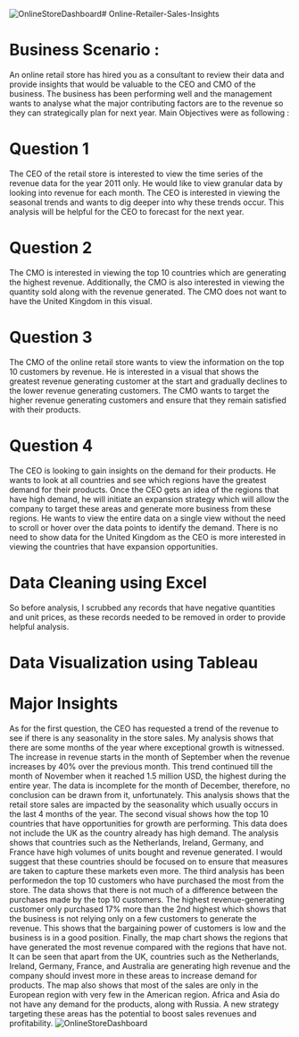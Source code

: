 ![OnlineStoreDashboard](https://github.com/Sruthyuday/Online-Retailer-Sales-Insights/assets/142775795/77c9e1f8-b07c-47dc-9f58-d666daf108d2)# Online-Retailer-Sales-Insights
# Business Scenario : 
An online retail store has hired you as a consultant to review their data and provide insights that would be valuable to the CEO and CMO of the business. The business has been performing well and the management wants to analyse what the major contributing factors are to the revenue so they can strategically plan for next year.
Main Objectives were as following :
# Question 1
The CEO of the retail store is interested to view the time series of the revenue data for the year 2011 only. He would like to view granular data by looking into revenue for each month. The CEO is interested in viewing the seasonal trends and wants to dig deeper into why these trends occur. This analysis will be helpful for the CEO to forecast for the next year.
# Question 2
The CMO is interested in viewing the top 10 countries which are generating the highest revenue. Additionally, the CMO is also interested in viewing the quantity sold along with the revenue generated. The CMO does not want to have the United Kingdom in this visual.
# Question 3
The CMO of the online retail store wants to view the information on the top 10 customers by revenue. He is interested in a visual that shows the greatest revenue generating customer at the start and gradually declines to the lower revenue generating customers. The CMO wants to target the higher revenue generating customers and ensure that they remain satisfied with their products.
# Question 4
The CEO is looking to gain insights on the demand for their products. He wants to look at all countries and see which regions have the greatest demand for their products. Once the CEO gets an idea of the regions that have high demand, he will initiate an expansion strategy which will allow the company to target these areas and generate more business from these regions. He wants to view the entire data on a single view without the need to scroll or hover over the data points to identify the demand. There is no need to show data for the United Kingdom as the CEO is more interested in viewing the countries that have expansion opportunities.
# Data Cleaning using Excel
So before analysis, I scrubbed any records that have negative quantities and unit prices, as these records needed to be removed in order to provide helpful analysis.
# Data Visualization using Tableau
# Major Insights 
As for the first question, the CEO has requested a trend of the revenue to see if there is any seasonality in the store sales. My analysis shows that there are some months of the year where exceptional growth is witnessed. The increase in revenue starts in the month of September when the revenue increases by 40% over the previous month. This trend continued till the month of November when it reached 1.5 million USD, the highest during the entire year. The data is incomplete for the month of December, therefore, no conclusion can be drawn from it, unfortunately. This analysis shows that the retail store sales are impacted by the seasonality which usually occurs in the last 4 months of the year.
The second visual shows how the top 10 countries that have opportunities for growth are performing. This data does not include the UK as the country already has high demand. The analysis shows that countries such as the Netherlands, Ireland, Germany, and France have high volumes of units bought and revenue generated. I would suggest that these countries should be focused on to ensure that measures are taken to capture these markets even more.
The third analysis has been performedon the top 10 customers who have purchased the most from the store. The data shows that there is not much of a difference between the purchases made by the top 10 customers. The highest revenue-generating customer only purchased 17% more than the 2nd highest which shows that the business is not relying only on a few customers to generate the revenue. This shows that the bargaining power of customers is low and the business is in a good position.
Finally, the map chart shows the regions that have generated the most revenue compared with the regions that have not. It can be seen that apart from the UK, countries such as the Netherlands, Ireland, Germany, France, and Australia are generating high revenue and the company should invest more in these areas to increase demand for products. The map also shows that most of the sales are only in the European region with very few in the American region. Africa and Asia do not have any demand for the products, along with Russia. A new strategy targeting these areas has the potential to boost sales revenues and profitability.
![OnlineStoreDashboard](https://github.com/Sruthyuday/Online-Retailer-Sales-Insights/assets/142775795/8b5e3e39-4b78-49f3-ae61-cbc0ab017f3a)
